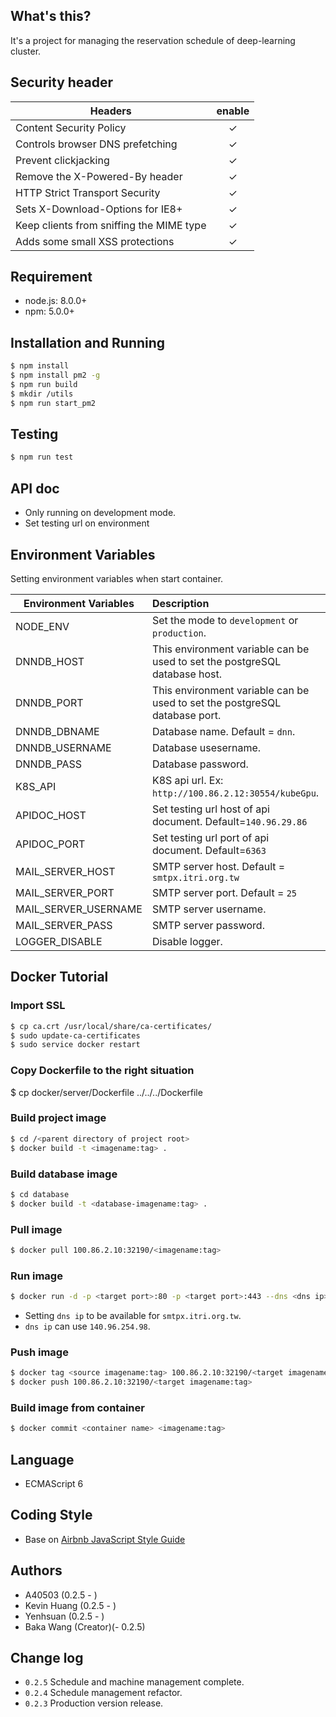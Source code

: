 
## What's this? ##

It's a project for managing the reservation schedule of deep-learning cluster.

## Security header ##

| Headers | enable |
|---|:---:|
| Content Security Policy | ✓ |
| Controls browser DNS prefetching | ✓ |
| Prevent clickjacking | ✓ |
| Remove the X-Powered-By header | ✓ |
| HTTP Strict Transport Security | ✓ |
| Sets X-Download-Options for IE8+ | ✓ |
| Keep clients from sniffing the MIME type | ✓ |
| Adds some small XSS protections | ✓ |

## Requirement ##

* node.js: 8.0.0+
* npm: 5.0.0+

## Installation and Running

```bash
$ npm install
$ npm install pm2 -g
$ npm run build
$ mkdir /utils
$ npm run start_pm2
```

## Testing ##

```bash
$ npm run test
```

## API doc ##

* Only running on development mode.
* Set testing url on environment

## Environment Variables

Setting environment variables when start container.

| Environment Variables | Description |
|----------|:-------------|
| NODE_ENV |  Set the mode to `development` or `production`. |
| DNNDB_HOST | This environment variable can be used to set the postgreSQL database host. |
| DNNDB_PORT | This environment variable can be used to set the postgreSQL database port. | 
| DNNDB_DBNAME | Database name. Default = `dnn`. |
| DNNDB_USERNAME | Database usesername. |
| DNNDB_PASS | Database password. |
| K8S_API | K8S api url. Ex: `http://100.86.2.12:30554/kubeGpu`. |
| APIDOC_HOST | Set testing url host of api document. Default=`140.96.29.86` |
| APIDOC_PORT | Set testing url port of api document. Default=`6363` |
| MAIL_SERVER_HOST | SMTP server host. Default = `smtpx.itri.org.tw` |
| MAIL_SERVER_PORT | SMTP server port. Default = `25` |
| MAIL_SERVER_USERNAME | SMTP server username.|
| MAIL_SERVER_PASS | SMTP server password. |
| LOGGER_DISABLE | Disable logger. |


## Docker Tutorial ##

### Import SSL ###

```bash
$ cp ca.crt /usr/local/share/ca-certificates/
$ sudo update-ca-certificates
$ sudo service docker restart
```

### Copy Dockerfile to the right situation ###

$ cp docker/server/Dockerfile ../../../Dockerfile

### Build project image ###

```bash
$ cd /<parent directory of project root>
$ docker build -t <imagename:tag> .
```

### Build database image ###

```bash
$ cd database
$ docker build -t <database-imagename:tag> .
```

### Pull image ###

```bash
$ docker pull 100.86.2.10:32190/<imagename:tag>
```

### Run image ###

```bash
$ docker run -d -p <target port>:80 -p <target port>:443 --dns <dns ip> --name <container name> <imagename:tag>
```
* Setting `dns ip` to be available for `smtpx.itri.org.tw`.
* `dns ip` can use `140.96.254.98`.

### Push image ###

```bash
$ docker tag <source imagename:tag> 100.86.2.10:32190/<target imagename:tag>
$ docker push 100.86.2.10:32190/<target imagename:tag>
```

### Build  image from container ###

```bash
$ docker commit <container name> <imagename:tag>
```

## Language ##
* ECMAScript 6

## Coding Style ##
* Base on [Airbnb JavaScript Style Guide](https://github.com/airbnb/javascript)

## Authors ##
* A40503 (0.2.5 - )
* Kevin Huang (0.2.5 - )
* Yenhsuan (0.2.5 - )
* Baka Wang (Creator)(- 0.2.5)

## Change log ##

* `0.2.5` Schedule and machine management complete.
* `0.2.4` Schedule management refactor.
* `0.2.3` Production version release.
